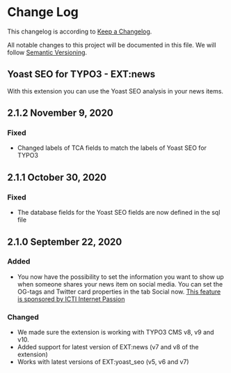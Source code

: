 # Change Log

This changelog is according to [Keep a Changelog](http://keepachangelog.com).

All notable changes to this project will be documented in this file.
We will follow [Semantic Versioning](http://semver.org/).

## Yoast SEO for TYPO3 - EXT:news
With this extension you can use the Yoast SEO analysis in your news items.

## 2.1.2 November 9, 2020
### Fixed
* Changed labels of TCA fields to match the labels of Yoast SEO for TYPO3

## 2.1.1 October 30, 2020
### Fixed
* The database fields for the Yoast SEO fields are now defined in the sql file

## 2.1.0 September 22, 2020
### Added
* You now have the possibility to set the information you want to show up when someone shares your news item on social media. You can set the OG-tags and Twitter card properties in the tab Social now. [This feature is sponsored by ICTI Internet Passion](https://www.icti.es/) 

### Changed
* We made sure the extension is working with TYPO3 CMS v8, v9 and v10.
* Added support for latest version of EXT:news (v7 and v8 of the extension)
* Works with latest versions of EXT:yoast_seo (v5, v6 and v7)
